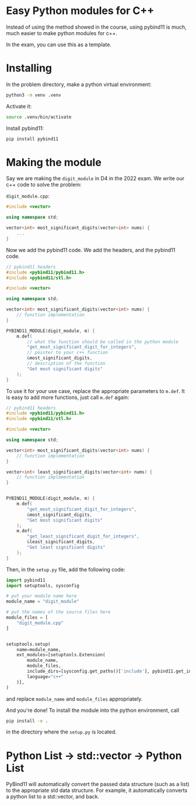 # Easy Python modules for C++

Instead of using the method showed in the course, using pybind11 is much, much easier to make python modules for c++.

In the exam, you can use this as a template. 

# Installing
In the problem directory, make a python virtual environment: 
```bash
python3 -m venv .venv
```

Activate it:
```bash
source .venv/bin/activate
```

Install pybind11:
```bash
pip install pybind11
```


# Making the module
Say we are making the `digit_module` in D4 in the 2022 exam. We write our c++ code to solve the problem:

`digit_module.cpp`:
```c++
#include <vector>

using namespace std;

vector<int> most_significant_digits(vector<int> nums) {
    ...
}

```

Now we add the pybind11 code. We add the headers, and the pybind11 code.

```c++
// pybind11 headers
#include <pybind11/pybind11.h>
#include <pybind11/stl.h>

#include <vector>

using namespace std;

vector<int> most_significant_digits(vector<int> nums) {
    // function implementation
}

PYBIND11_MODULE(digit_module, m) {
    m.def(
        // what the function should be called in the python module
        "get_most_significant_digit_for_integers", 
        // pointer to your c++ function
        &most_significant_digits, 
        // description of the function
        "Get most significant digits"
    );
}
```

To use it for your use case, replace the appropriate parameters to `m.def`. It is easy to add more functions, just call `m.def` again:


```c++
// pybind11 headers
#include <pybind11/pybind11.h>
#include <pybind11/stl.h>

#include <vector>

using namespace std;

vector<int> most_significant_digits(vector<int> nums) {
    // function implementation
}

vector<int> least_significant_digits(vector<int> nums) {
    // function implementation
}


PYBIND11_MODULE(digit_module, m) {
    m.def(
        "get_most_significant_digit_for_integers", 
        &most_significant_digits, 
        "Get most significant digits"
    );
    m.def(
        "get_least_significant_digit_for_integers", 
        &least_significant_digits, 
        "Get least significant digits"
    );
}
```

Then, in the `setup.py` file, add the following code:

```python
import pybind11
import setuptools, sysconfig

# put your module name here
module_name = "digit_module"

# put the names of the source files here
module_files = [
    "digit_module.cpp"
]


setuptools.setup(
    name=module_name,
    ext_modules=[setuptools.Extension(
        module_name,
        module_files,
        include_dirs=[sysconfig.get_paths()['include'], pybind11.get_include()],
        language="c++"
    )],
)
```
and replace `module_name` and `module_files` appropriately.

And you're done! To install the module into the python environment, call 
```bash
pip install -e .
```
in the directory where the `setup.py` is located.

# Python List -> std::vector -> Python List
PyBind11 will automatically convert the passed data structure (such as a list) to the appropriate std data structure. For example, it automatically converts a python list to a std::vector, and back.
